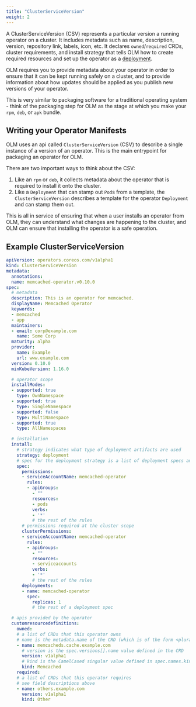 ```yaml
---
title: "ClusterServiceVersion"
weight: 2
---
```


A ClusterServiceVersion (CSV) represents a particular version a running operator on a cluster. It includes metadata such as name, description, version, repository link, labels, icon, etc. It declares `owned`/`required` CRDs, cluster requirements, and install strategy that tells OLM how to create required resources and set up the operator as a [deployment](https://kubernetes.io/docs/concepts/workloads/controllers/deployment/).

OLM requires you to provide metadata about your operator in order to ensure that it can be kept running safely on a cluster, and to provide information about how updates should be applied as you publish new versions of your operator.

This is very similar to packaging software for a traditional operating system - think of the packaging step for OLM as the stage at which you make your `rpm`, `deb`, or `apk` bundle.

## Writing your Operator Manifests

OLM uses an api called `ClusterServiceVersion` (CSV) to describe a single instance of a version of an operator. This is the main entrypoint for packaging an operator for OLM.

There are two important ways to think about the CSV:

1. Like an `rpm` or `deb`, it collects metadata about the operator that is required to install it onto the cluster.
2. Like a `Deployment` that can stamp out `Pod`s from a template, the `ClusterServiceVersion` describes a template for the operator `Deployment` and can stamp them out.

This is all in service of ensuring that when a user installs an operator from OLM, they can understand what changes are happening to the cluster, and OLM can ensure that installing the operator is a safe operation.

## Example ClusterServiceVersion

```yaml
apiVersion: operators.coreos.com/v1alpha1
kind: ClusterServiceVersion
metadata:
  annotations:
  name: memcached-operator.v0.10.0
spec:
  # metadata
  description: This is an operator for memcached.
  displayName: Memcached Operator
  keywords:
  - memcached
  - app
  maintainers:
  - email: corp@example.com
    name: Some Corp
  maturity: alpha
  provider:
    name: Example
    url: www.example.com
  version: 0.10.0
  minKubeVersion: 1.16.0

  # operator scope
  installModes:
  - supported: true
    type: OwnNamespace
  - supported: true
    type: SingleNamespace
  - supported: false
    type: MultiNamespace
  - supported: true
    type: AllNamespaces

  # installation
  install:
    # strategy indicates what type of deployment artifacts are used
    strategy: deployment
    # spec for the deployment strategy is a list of deployment specs and required permissions - similar to a pod template used in a deployment
    spec:
      permissions:
      - serviceAccountName: memcached-operator
        rules:
        - apiGroups:
          - ""
          resources:
          - pods
          verbs:
          - '*'
          # the rest of the rules
      # permissions required at the cluster scope
      clusterPermissions:
      - serviceAccountName: memcached-operator
        rules:
        - apiGroups:
          - ""
          resources:
          - serviceaccounts
          verbs:
          - '*'
          # the rest of the rules
      deployments:
      - name: memcached-operator
        spec:
          replicas: 1
          # the rest of a deployment spec

  # apis provided by the operator
  customresourcedefinitions:
    owned:
    # a list of CRDs that this operator owns
    # name is the metadata.name of the CRD (which is of the form <plural>.<group>)
    - name: memcacheds.cache.example.com
      # version is the spec.versions[].name value defined in the CRD
      version: v1alpha1
      # kind is the CamelCased singular value defined in spec.names.kind of the CRD.
      kind: Memcached
    required:
    # a list of CRDs that this operator requires
    # see field descriptions above
    - name: others.example.com
      version: v1alpha1
      kind: Other
```
